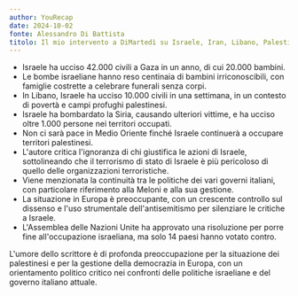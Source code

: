 ```yaml
---
author: YouRecap
date: 2024-10-02
fonte: Alessandro Di Battista
titolo: Il mio intervento a DiMartedì su Israele, Iran, Libano, Palestina e sul Governo Meloni
---
```


- Israele ha ucciso 42.000 civili a Gaza in un anno, di cui 20.000 bambini.
- Le bombe israeliane hanno reso centinaia di bambini irriconoscibili, con famiglie costrette a celebrare funerali senza corpi.
- In Libano, Israele ha ucciso 10.000 civili in una settimana, in un contesto di povertà e campi profughi palestinesi.
- Israele ha bombardato la Siria, causando ulteriori vittime, e ha ucciso oltre 1.000 persone nei territori occupati.
- Non ci sarà pace in Medio Oriente finché Israele continuerà a occupare territori palestinesi.
- L'autore critica l'ignoranza di chi giustifica le azioni di Israele, sottolineando che il terrorismo di stato di Israele è più pericoloso di quello delle organizzazioni terroristiche.
- Viene menzionata la continuità tra le politiche dei vari governi italiani, con particolare riferimento alla Meloni e alla sua gestione.
- La situazione in Europa è preoccupante, con un crescente controllo sul dissenso e l'uso strumentale dell'antisemitismo per silenziare le critiche a Israele.
- L'Assemblea delle Nazioni Unite ha approvato una risoluzione per porre fine all'occupazione israeliana, ma solo 14 paesi hanno votato contro.

L'umore dello scrittore è di profonda preoccupazione per la situazione dei palestinesi e per la gestione della democrazia in Europa, con un orientamento politico critico nei confronti delle politiche israeliane e del governo italiano attuale.
